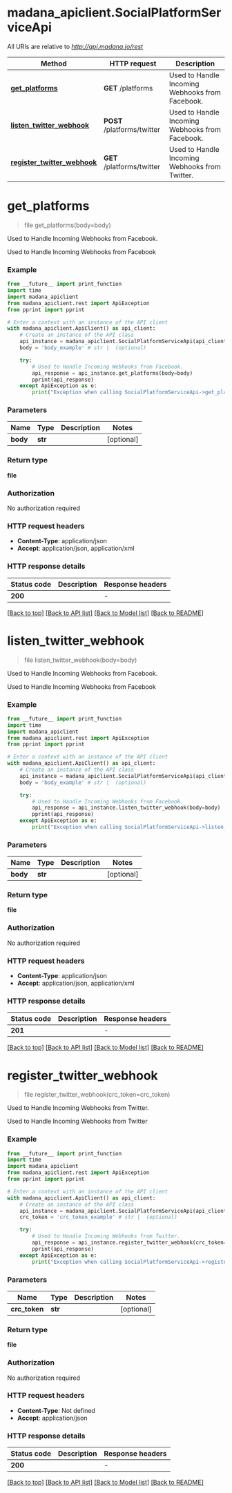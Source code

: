 # madana_apiclient.SocialPlatformServiceApi

All URIs are relative to *http://api.madana.io/rest*

Method | HTTP request | Description
------------- | ------------- | -------------
[**get_platforms**](SocialPlatformServiceApi.md#get_platforms) | **GET** /platforms | Used to Handle Incoming Webhooks from Facebook.
[**listen_twitter_webhook**](SocialPlatformServiceApi.md#listen_twitter_webhook) | **POST** /platforms/twitter | Used to Handle Incoming Webhooks from Facebook.
[**register_twitter_webhook**](SocialPlatformServiceApi.md#register_twitter_webhook) | **GET** /platforms/twitter | Used to Handle Incoming Webhooks from Twitter.


# **get_platforms**
> file get_platforms(body=body)

Used to Handle Incoming Webhooks from Facebook.

Used to Handle Incoming Webhooks from Facebook

### Example

```python
from __future__ import print_function
import time
import madana_apiclient
from madana_apiclient.rest import ApiException
from pprint import pprint

# Enter a context with an instance of the API client
with madana_apiclient.ApiClient() as api_client:
    # Create an instance of the API class
    api_instance = madana_apiclient.SocialPlatformServiceApi(api_client)
    body = 'body_example' # str |  (optional)

    try:
        # Used to Handle Incoming Webhooks from Facebook.
        api_response = api_instance.get_platforms(body=body)
        pprint(api_response)
    except ApiException as e:
        print("Exception when calling SocialPlatformServiceApi->get_platforms: %s\n" % e)
```

### Parameters

Name | Type | Description  | Notes
------------- | ------------- | ------------- | -------------
 **body** | **str**|  | [optional] 

### Return type

**file**

### Authorization

No authorization required

### HTTP request headers

 - **Content-Type**: application/json
 - **Accept**: application/json, application/xml

### HTTP response details
| Status code | Description | Response headers |
|-------------|-------------|------------------|
**200** |  |  -  |

[[Back to top]](#) [[Back to API list]](../README.md#documentation-for-api-endpoints) [[Back to Model list]](../README.md#documentation-for-models) [[Back to README]](../README.md)

# **listen_twitter_webhook**
> file listen_twitter_webhook(body=body)

Used to Handle Incoming Webhooks from Facebook.

Used to Handle Incoming Webhooks from Facebook

### Example

```python
from __future__ import print_function
import time
import madana_apiclient
from madana_apiclient.rest import ApiException
from pprint import pprint

# Enter a context with an instance of the API client
with madana_apiclient.ApiClient() as api_client:
    # Create an instance of the API class
    api_instance = madana_apiclient.SocialPlatformServiceApi(api_client)
    body = 'body_example' # str |  (optional)

    try:
        # Used to Handle Incoming Webhooks from Facebook.
        api_response = api_instance.listen_twitter_webhook(body=body)
        pprint(api_response)
    except ApiException as e:
        print("Exception when calling SocialPlatformServiceApi->listen_twitter_webhook: %s\n" % e)
```

### Parameters

Name | Type | Description  | Notes
------------- | ------------- | ------------- | -------------
 **body** | **str**|  | [optional] 

### Return type

**file**

### Authorization

No authorization required

### HTTP request headers

 - **Content-Type**: application/json
 - **Accept**: application/json, application/xml

### HTTP response details
| Status code | Description | Response headers |
|-------------|-------------|------------------|
**201** |  |  -  |

[[Back to top]](#) [[Back to API list]](../README.md#documentation-for-api-endpoints) [[Back to Model list]](../README.md#documentation-for-models) [[Back to README]](../README.md)

# **register_twitter_webhook**
> file register_twitter_webhook(crc_token=crc_token)

Used to Handle Incoming Webhooks from Twitter.

Used to Handle Incoming Webhooks from Twitter

### Example

```python
from __future__ import print_function
import time
import madana_apiclient
from madana_apiclient.rest import ApiException
from pprint import pprint

# Enter a context with an instance of the API client
with madana_apiclient.ApiClient() as api_client:
    # Create an instance of the API class
    api_instance = madana_apiclient.SocialPlatformServiceApi(api_client)
    crc_token = 'crc_token_example' # str |  (optional)

    try:
        # Used to Handle Incoming Webhooks from Twitter.
        api_response = api_instance.register_twitter_webhook(crc_token=crc_token)
        pprint(api_response)
    except ApiException as e:
        print("Exception when calling SocialPlatformServiceApi->register_twitter_webhook: %s\n" % e)
```

### Parameters

Name | Type | Description  | Notes
------------- | ------------- | ------------- | -------------
 **crc_token** | **str**|  | [optional] 

### Return type

**file**

### Authorization

No authorization required

### HTTP request headers

 - **Content-Type**: Not defined
 - **Accept**: application/json

### HTTP response details
| Status code | Description | Response headers |
|-------------|-------------|------------------|
**200** |  |  -  |

[[Back to top]](#) [[Back to API list]](../README.md#documentation-for-api-endpoints) [[Back to Model list]](../README.md#documentation-for-models) [[Back to README]](../README.md)


